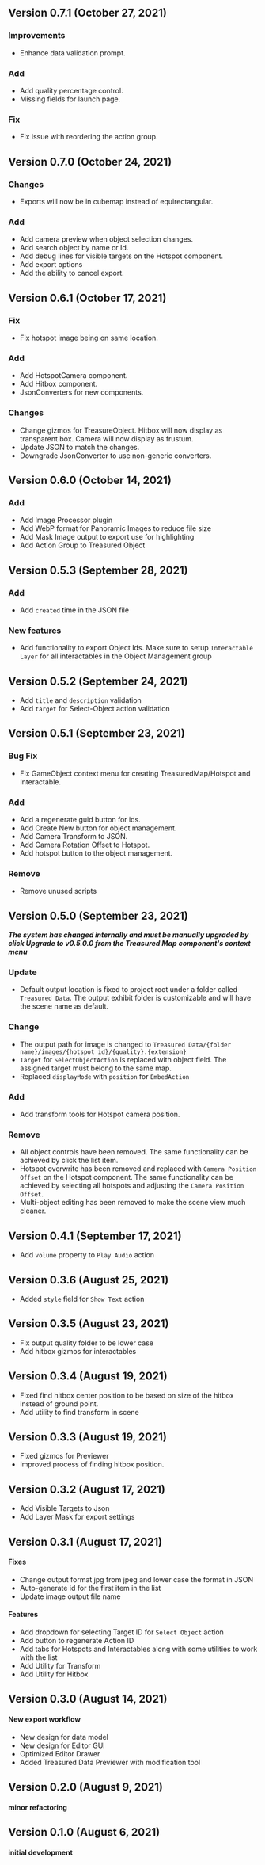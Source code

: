## Version 0.7.1 (October 27, 2021)

### Improvements

- Enhance data validation prompt.

### Add

- Add quality percentage control.
- Missing fields for launch page.

### Fix

- Fix issue with reordering the action group.

## Version 0.7.0 (October 24, 2021)

### Changes

- Exports will now be in cubemap instead of equirectangular.

### Add

- Add camera preview when object selection changes.
- Add search object by name or Id.
- Add debug lines for visible targets on the Hotspot component.
- Add export options
- Add the ability to cancel export.

## Version 0.6.1 (October 17, 2021)

### Fix

- Fix hotspot image being on same location.

### Add

- Add HotspotCamera component.
- Add Hitbox component.
- JsonConverters for new components.

### Changes

- Change gizmos for TreasureObject. Hitbox will now display as transparent box. Camera will now display as frustum.
- Update JSON to match the changes.
- Downgrade JsonConverter to use non-generic converters.

## Version 0.6.0 (October 14, 2021)

### Add

- Add Image Processor plugin
- Add WebP format for Panoramic Images to reduce file size
- Add Mask Image output to export use for highlighting
- Add Action Group to Treasured Object

## Version 0.5.3 (September 28, 2021)

### Add

- Add `created` time in the JSON file

### New features

- Add functionality to export Object Ids. Make sure to setup `Interactable Layer` for all interactables in the Object Management group

## Version 0.5.2 (September 24, 2021)

- Add `title` and `description` validation
- Add `target` for Select-Object action validation

## Version 0.5.1 (September 23, 2021)

### Bug Fix

- Fix GameObject context menu for creating TreasuredMap/Hotspot and Interactable.

### Add

- Add a regenerate guid button for ids.
- Add Create New button for object management.
- Add Camera Transform to JSON.
- Add Camera Rotation Offset to Hotspot.
- Add hotspot button to the object management.

### Remove

- Remove unused scripts

## Version 0.5.0 (September 23, 2021)

**_The system has changed internally and must be manually upgraded by click Upgrade to v0.5.0.0 from the Treasured Map component's context menu_**

### Update

- Default output location is fixed to project root under a folder called `Treasured Data`. The output exhibit folder is customizable and will have the scene name as default.

### Change

- The output path for image is changed to `Treasured Data/{folder name}/images/{hotspot id}/{quality}.{extension}`
- `Target` for `SelectObjectAction` is replaced with object field. The assigned target must belong to the same map.
- Replaced `displayMode` with `position` for `EmbedAction`

### Add

- Add transform tools for Hotspot camera position.

### Remove

- All object controls have been removed. The same functionality can be achieved by click the list item.
- Hotspot overwrite has been removed and replaced with `Camera Position Offset` on the Hotspot component. The same functionality can be achieved by selecting all hotspots and adjusting the `Camera Position Offset`.
- Multi-object editing has been removed to make the scene view much cleaner.

## Version 0.4.1 (September 17, 2021)

- Add `volume` property to `Play Audio` action

## Version 0.3.6 (August 25, 2021)

- Added `style` field for `Show Text` action

## Version 0.3.5 (August 23, 2021)

- Fix output quality folder to be lower case
- Add hitbox gizmos for interactables

## Version 0.3.4 (August 19, 2021)

- Fixed find hitbox center position to be based on size of the hitbox instead of ground point.
- Add utility to find transform in scene

## Version 0.3.3 (August 19, 2021)

- Fixed gizmos for Previewer
- Improved process of finding hitbox position.

## Version 0.3.2 (August 17, 2021)

- Add Visible Targets to Json
- Add Layer Mask for export settings

## Version 0.3.1 (August 17, 2021)

#### Fixes

- Change output format jpg from jpeg and lower case the format in JSON
- Auto-generate id for the first item in the list
- Update image output file name

#### Features

- Add dropdown for selecting Target ID for `Select Object` action
- Add button to regenerate Action ID
- Add tabs for Hotspots and Interactables along with some utilities to work with the list
- Add Utility for Transform
- Add Utility for Hitbox

## Version 0.3.0 (August 14, 2021)

#### New export workflow

- New design for data model
- New design for Editor GUI
- Optimized Editor Drawer
- Added Treasured Data Previewer with modification tool

## Version 0.2.0 (August 9, 2021)

#### minor refactoring

## Version 0.1.0 (August 6, 2021)

#### initial development
